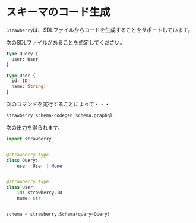 # スキーマのコード生成

`Strawberry`は、SDLファイルからコードを生成することをサポートしています。

次のSDLファイルがあることを想定してください。

```graphql
type Query {
  user: User
}

type User {
  id: ID!
  name: String!
}
```

次のコマンドを実行することによって・・・

```sh
strawberry schema-codegen schema.graphql
```

次の出力を得られます。

```python
import strawberry


@strawberry.type
class Query:
    user: User | None


@strawberry.type
class User:
    id: strawberry.ID
    name: str


schema = strawberry.Schema(query=Query)
```
